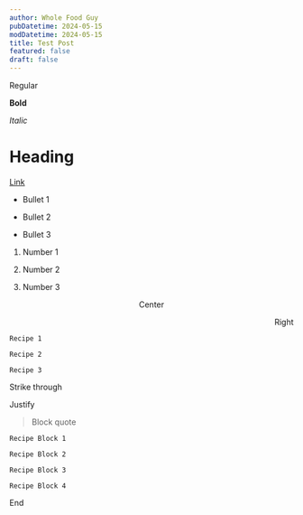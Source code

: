 ```yaml
---
author: Whole Food Guy
pubDatetime: 2024-05-15
modDatetime: 2024-05-15
title: Test Post
featured: false
draft: false
---
```

Regular

**Bold**

_Italic_

# Heading

[Link](https://wholefoodguy.com)

*   Bullet 1
    
*   Bullet 2
    
*   Bullet 3
    

1.  Number 1
    
2.  Number 2
    
3.  Number 3
    

<p style="text-align: center">Center</p><p style="text-align: right">Right</p>

`Recipe 1`

`Recipe 2`

`Recipe 3`

Strike through

<p style="text-align: justify">Justify</p>

> Block quote

```
Recipe Block 1
```

```
Recipe Block 2
```

```
Recipe Block 3
```

```
Recipe Block 4
```

End